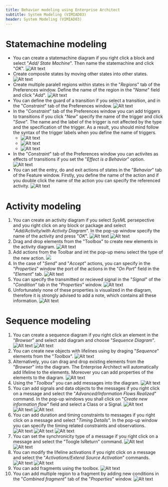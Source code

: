 ```yaml
---
title: Behavior modeling using Enterprise Architect
subtitle: System Modeling (VIMIAD03)
header: System Modeling (VIMIAD03)
---
```


# Statemachine modeling

 - You can create a statemachine diagram if you right click a block and select "*Add/ State Machine*". Then name the statemachine and click "*OK*".
![Alt text](figs/ea-statemachine-modeling/image-1.png)
 - Create composite states by moving other states into other states.
![Alt text](figs/ea-statemachine-modeling/image-2.png)
 - Create multiple paralell regions within states in the "*Regions*" tab of the Preferences window. Define the name of the region in the "*Name*" field and click "*Add*".
![Alt text](figs/ea-statemachine-modeling/image-3.png)
 - You can define the guard of a transition if you select a transition, and in the "*Constraint*" tab of the Preferences window.
![Alt text](figs/ea-statemachine-modeling/image-4.png)
- In the "*Constraint*" tab of the Preferences window you can add triggers to transitions if you click "*New*" specify the name of the trigger and click "*Save*". The name and the label of the trigger is not affected by the type and the specification of the trigger. As a result, you should mind follow the syntax of the trigger labels when you define the name of triggers.
  - ![Alt text](figs/ea-statemachine-modeling/image-5.png)
  - ![Alt text](figs/ea-statemachine-modeling/image-6.png)
  - ![Alt text](figs/ea-statemachine-modeling/image-7.png)
 - In the "*Constraint*" tab of the Preferences window you can activites as effects of transitions if you set the "*Effect is a Behavior*" option. 
![Alt text](figs/ea-statemachine-modeling/image-8.png)
 - You can set the entry, do and exit actions of states in the "*Behavior*" tab of the Feature window. Firstly, you define the name of the action and if you double click the name of the action you can specify the referenced activity.
![Alt text](figs/ea-statemachine-modeling/image-9.png)


# Activity modeling

1. You can create an activity diagram if you select *SysML* persepective and you right click on any block or package and select "*Add/Activity/with Activity Diagram*". In the pop-up window specify the name of the activity and press "*OK*".
   ![Alt text](figs/ea-activity-and-seq/image.png)
   ![Alt text](figs/ea-activity-and-seq/image-1.png)
2. Drag and drop elements from the "Toolbox" to create new elements in the activity diagram.
![Alt text](figs/ea-activity-and-seq/image-2.png)
3. Add actions from the Toolbar and int the pop-up menu select the type of the new action.
![ ](figs/ea-activity-and-seq/image-3.png)
4. In the case of "*Send*" and "*Accept*" actions, you can specify in the "*Properties*" window the port of the actions in the "*On Port*" field in the "*Element*" tab.
![Alt text](figs/ea-activity-and-seq/image-4.png)
5. You can specify the transmitted or recieved signal in the "*Signal*" of the "*Condition*" tab in the "*Properties*" window.
![Alt text](figs/ea-activity-and-seq/image-5.png)
6. Unfortunately none of these properties is visualized in the diagram, therefore it is strongly advised to add a note, which contains all these information.
![Alt text](figs/ea-activity-and-seq/image-6.png)

# Sequence modeling

1. You can create a sequence diagram if you right click an element in the "*Browser*" and select add diagram and choose "*Sequence Diagram*".
![Alt text](figs/ea-activity-and-seq/image-7.png)
![Alt text](figs/ea-activity-and-seq/image-8.png)
1. You can create new objects with lifelines using by draging "*Sequence*" elements from the "*Toolbox*".
![Alt text](figs/ea-activity-and-seq/image-9.png)
1. Alternatively, you can drag and drop existing elements from the "*Browser*" into the diagram. The Enterprise Architect will automatically add lifeline to the elements. Moreover you can add properties of the elements to the diagram.
![Alt text](figs/ea-activity-and-seq/image-10.png)
1. Using the "*Toolbox*" you can add messages into the diagram.
![Alt text](figs/ea-activity-and-seq/image-11.png)
1. You can add signals and data objects to the messages if you right click on a message and select the "*Advanced/Information Flows Realized*" command. In the pop-up windows you shall click on "*Create new information flow*" field and select a Class or a Signal.
![Alt text](figs/ea-activity-and-seq/image-12.png)
![Alt text](figs/ea-activity-and-seq/image-13.png)
![Alt text](figs/ea-activity-and-seq/image-14.png)
1. You can add duration and timing constraints to messages if you right click on a message and select "*Timing Details*". In the pop-up window you can specify the timing related constraints and observations.
![Alt text](figs/ea-activity-and-seq/image-15.png)
![Alt text](figs/ea-activity-and-seq/image-16.png)
![Alt text](figs/ea-activity-and-seq/image-17.png)
1. You can set the synchronicity type of a message if you right click on a message and select the "Toogle IsReturn" command.
![Alt text](figs/ea-activity-and-seq/image-18.png)
![Alt text](figs/ea-activity-and-seq/image-19.png)
1. You can modify the lifeline activations if you right click on a message and select the "*Activations/Extend Source Activation*" commands.
![Alt text](figs/ea-activity-and-seq/image-20.png)
![Alt text](figs/ea-activity-and-seq/image-21.png)
1. You can add fragments using the toolbox.
![Alt text](image-22.png)
1.  You can add multiple region to a fragment by adding new conditions in the "*Combined fragment*" tab of the "*Properties*" window. 
![Alt text](figs/ea-activity-and-seq/image-23.png)